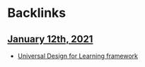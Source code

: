 
# Backlinks
## [January 12th, 2021](<January 12th, 2021.md>)
- [Universal Design for Learning framework](<Universal Design for Learning framework.md>)

